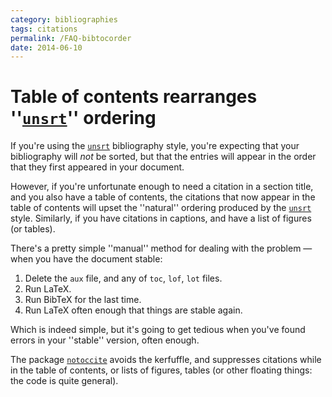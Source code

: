 ```yaml
---
category: bibliographies
tags: citations
permalink: /FAQ-bibtocorder
date: 2014-06-10
---
```


# Table of contents rearranges ''[`unsrt`](https://ctan.org/pkg/bibtex)'' ordering

If you're using the [`unsrt`](https://ctan.org/pkg/bibtex) bibliography style, you're
expecting that your bibliography will _not_ be sorted, but that
the entries will appear in the order that they first appeared in your
document.

However, if you're unfortunate enough to need a citation in a section
title, and you also have a table of contents, the citations that now
appear in the table of contents will upset the ''natural'' ordering
produced by the [`unsrt`](https://ctan.org/pkg/bibtex) style.  Similarly, if you have
citations in captions, and have a list of figures (or tables).

There's a pretty simple ''manual'' method for dealing with the
problem&nbsp;&mdash; when you have the document stable:
  

1.  Delete the `aux` file, and any of `toc`,
    `lof`, `lot` files.
2.  Run LaTeX.
3.  Run BibTeX for the last time.
4.  Run LaTeX often enough that things are stable again.

Which is indeed simple, but it's going to get tedious when you've
found errors in your ''stable'' version, often enough.

The package [`notoccite`](https://ctan.org/pkg/notoccite) avoids the kerfuffle, and suppresses
citations while in the table of contents, or lists of figures, tables
(or other floating things: the code is quite general).

